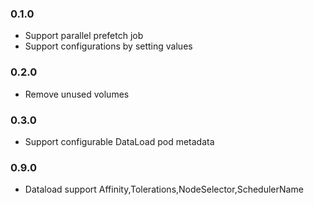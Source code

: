 ### 0.1.0

- Support parallel prefetch job
- Support configurations by setting values

### 0.2.0

- Remove unused volumes

### 0.3.0

- Support configurable DataLoad pod metadata

### 0.9.0
- Dataload support Affinity,Tolerations,NodeSelector,SchedulerName